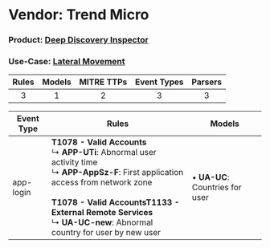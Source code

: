 Vendor: Trend Micro
===================
### Product: [Deep Discovery Inspector](../ds_trend_micro_deep_discovery_inspector.md)
### Use-Case: [Lateral Movement](../../../../UseCases/uc_lateral_movement.md)

| Rules | Models | MITRE TTPs | Event Types | Parsers |
|:-----:|:------:|:----------:|:-----------:|:-------:|
|   3   |   1    |     2      |      3      |    3    |

| Event Type | Rules                                                                                                                                                                                                                                                                                          | Models                              |
| ---------- | ---------------------------------------------------------------------------------------------------------------------------------------------------------------------------------------------------------------------------------------------------------------------------------------------- | ----------------------------------- |
| app-login  | <b>T1078 - Valid Accounts</b><br> ↳ <b>APP-UTi</b>: Abnormal user activity time<br> ↳ <b>APP-AppSz-F</b>: First application access from network zone<br><br><b>T1078 - Valid Accounts</b><b>T1133 - External Remote Services</b><br> ↳ <b>UA-UC-new</b>: Abnormal country for user by new user |  • <b>UA-UC</b>: Countries for user |